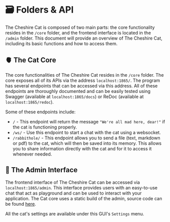 # :card_file_box: Folders & API

The Cheshire Cat is composed of two main parts: the core functionality resides in the `/core` folder, and the frontend interface is located in the `/admin` folder. This document will provide an overview of The Cheshire Cat, including its basic functions and how to access them.

## :anatomical_heart: The Cat Core

The core functionalities of The Cheshire Cat resides in the `/core` folder. The core exposes all of its APIs via the address `localhost:1865/`.
The program has several endpoints that can be accessed via this address. All of these endpoints are thoroughly documented and can be easily tested using Swagger (available at `localhost:1865/docs`) or ReDoc (available at `localhost:1865/redoc`).

Some of these endpoints include:

- `/` - This endpoint will return the message `"We're all mad here, dear!"` if the cat is functioning properly.
- `/ws/` - Use this endpoint to start a chat with the cat using a websocket.
- `/rabbithole/` - This endpoint allows you to send a file (text, markdown or pdf) to the cat, which will then be saved into its memory. This allows you to share information directly with the cat and for it to access it whenever needed.

## :yarn: The Admin Interface

The frontend interface of The Cheshire Cat can be accessed via `localhost:1865/admin`. This interface provides users with an easy-to-use chat that act as playground and can be used to interact with your application. The Cat core uses a static build of the admin, source code can be found [here](https://github.com/pieroit/cheshire-cat-admin).
   
All the cat's settings are available under this GUI's `Settings` menu.